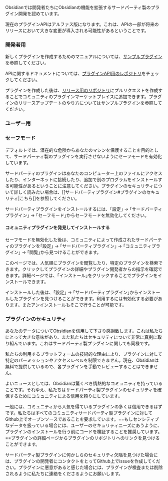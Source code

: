 Obsidianでは開発者たちにObsidianの機能を拡張するサードパーティ製のプラグイン開発を認めています。

現在のプラグインAPIはアルファス版になります。これは、APIの一部が将来のリリースにおいて大きな変更が導入される可能性があるということです。

### 開発者用

新しくプラグインを作成するためのマニュアルについては、[サンプルプラグイン](https://github.com/obsidianmd/obsidian-sample-plugin)を参照してください。

APIに関するドキュメントについては、[プラグインAPI用のレポジトリ](https://github.com/obsidianmd/obsidian-api)をチェックしてください。

プラグインを作成した後は、[リリース用のリポジトリ](https://github.com/obsidianmd/obsidian-releases)にプルリクエストを作成することでコミュニティのプラグインマーケットプレイスに追加できます。プラグインのリリースアップデートのやり方についてはサンプルプラグインを参照してください。

### ユーザー用

### セーフモード

デフォルトでは、潜在的な危険からあなたのマシンを保護することを目的として、サードパーティ製のプラグインを実行させないようにセーフモードを有効化しています。

サードパーティのプラグインはあなたのコンピューター上のファイルにアクセスしたり、インターネットに接続したり、追加で別のプログラムをインストールする可能性があるということに注意してください。プラグインのセキュリティについて詳しく読みたい場合は、[[サードパーティプラグイン#プラグインのセキュリティ|こちら]]を参照してください。

サードパーティプラグインをインストールするには、｢設定｣ → ｢サードパーティプラグイン｣ → ｢セーフモード｣からセーフモードを無効化してください。

#### コミュニティプラグインを発見してインストールする

セーフモードを無効化した後は、コミュニティによって作成されたサードパーティのプラグインを｢設定｣ → ｢サードパーティプラグイン｣ → ｢コミュニティプラグイン｣ → ｢閲覧｣から見つけることができます。

このページでは、人気順にプラグインを閲覧したり、特定のプラグインを検索できます。クリックしてプラグインの詳細やプラグイン開発者からの指示を確認できます。詳細ページでは、｢インストール｣をクリックすることでプラグインをインストールできます。

インストールした後は、｢設定｣ → ｢サードパーティプラグイン｣からインストールしたプラグインを見つけることができます。利用するには有効化する必要があります。またアンインストールもそこで行うことが可能です。

### プラグインのセキュリティ

あなたのデータについてObsidianを信用して下さり感謝致します。これは私たちにとって大きな意味があり、また私たちはセキュリティについて非常に真剣に取り組んでいます。これはサードパーティ製プラグインに関しても同様です。

私たちの利用するプラットフォームの技術的な理由により、プラグインに対して特定のパーミッションやアクセスレベルを制限できません。現在、Obsidianは無料で提供しているので、各プラグインを手動でレビューすることはできません。

よいニュースとしては、Obsidianは驚くべき情熱的なコミュニティを持っていることです。それゆえ、私たちはサードパーティ製プラグインのセキュリティを確保するためにコミュニティによる信用を頼りにしています。

一般には、コミュニティから人気を得ているプラグインの多くは信用できるはずです。私たちはすべてのコミュニティサードパーティ製プラグインに対してGithub上でオープンソースであることを要求しています。==もしセンシティブなデータを扱っている場合には、ユーザーのセキュリティニーズにあうように、プラグインのインストールを行う前にコードを検証することを推奨しています。==プラグインの詳細ページからプラグインのリポジトリへのリンクを見つけることができます。

サードパーティ製プラグインに何かしらのセキュリティ欠陥を見つけた場合には、プラグインの開発者にコンタクトをとってGithub上でissueを作成してください。プラグインに悪意があると感じた場合には、プラグインが検査または削除されるように私たちに連絡をくださるようにお願いします。